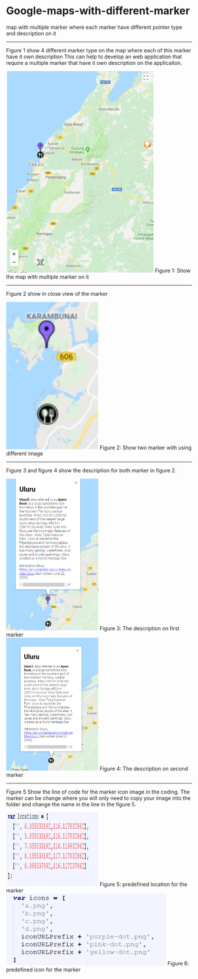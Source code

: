 # Google-maps-with-different-marker
map with multiple marker where each marker have different pointer type and description on it

---

Figure 1 show 4 different marker type on the map where each of this marker have it own description
This can help to develop an web application that require a multiple marker that have it own 
description on the applicaiton.

<img src="screenshot/1.PNG" data-canonical-src="screenshot/1.PNG" width="400"  />
Figure 1: Show the map with multiple marker on it
<br />

---

Figure 2 show in close view of the marker

<img src="screenshot/2.PNG" data-canonical-src="screenshot/2.PNG" width="250"  />
Figure 2: Show two marker with using different image
<br />

---

Figure 3 and figure 4 show the description for both marker in figure 2.

<img src="screenshot/3.PNG" data-canonical-src="screenshot/3.PNG" width="250"/>
Figure 3: The description on first marker
<br />

<img src="screenshot/4.PNG" data-canonical-src="screenshot/4.PNG" width="250"  />
Figure 4: The description on second marker
<br />

---

Figure 5 Show the line of code for the marker icon image in the coding. The marker can be change 
where you will only need to copy your image into the folder and change the name in the line in 
the figure 5. 

<img src="screenshot/5.PNG" data-canonical-src="screenshot/5.PNG" width="250" height="200" />
Figure 5: predefined  location for the marker
<br />

<img src="screenshot/6.PNG" data-canonical-src="screenshot/6.PNG" />
Figure 6: predefined icon for the marker
<br />

